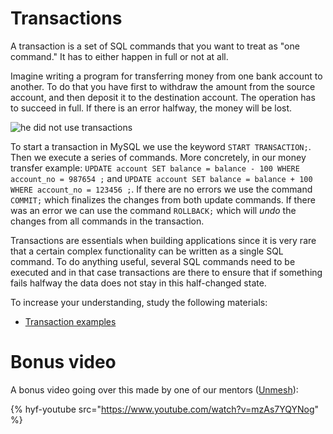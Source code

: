 # Transactions

A transaction is a set of SQL commands that you want to treat as "one command." It has to either happen in full or not at all.

Imagine writing a program for transferring money from one bank account to another. To do that you have first to withdraw the amount from the source account, and then deposit it to the destination account. The operation has to succeed in full. If there is an error halfway, the money will be lost.

![he did not use transactions](https://i.imgflip.com/3hkxnl.jpg)

To start a transaction in MySQL we use the keyword `START TRANSACTION;`. Then we execute a series of commands. More concretely, in our money transfer example: `UPDATE account SET balance = balance - 100 WHERE account_no = 987654 ;` and `UPDATE account SET balance = balance + 100 WHERE account_no = 123456 ;`. If there are no errors we use the command `COMMIT;` which finalizes the changes from both update commands. If there was an error we can use the command `ROLLBACK;` which will _undo_ the changes from all commands in the transaction.

Transactions are essentials when building applications since it is very rare that a certain complex functionality can be written as a single SQL command. To do anything useful, several SQL commands need to be executed and in that case transactions are there to ensure that if something fails halfway the data does not stay in this half-changed state.

To increase your understanding, study the following materials:

- [Transaction examples](https://www.mysqltutorial.org/mysql-transaction.aspx/)

# Bonus video

A bonus video going over this made by one of our mentors ([Unmesh](https://github.com/unmeshvrije)):

{% hyf-youtube src="https://www.youtube.com/watch?v=mzAs7YQYNog" %}

